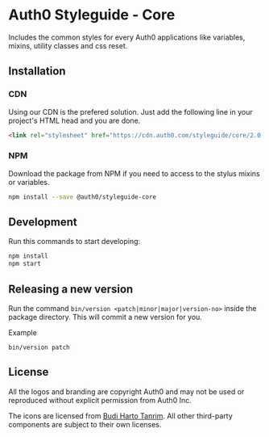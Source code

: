 # Auth0 Styleguide - Core

Includes the common styles for every Auth0 applications like variables, mixins, utility classes and css reset.

## Installation

### CDN

Using our CDN is the prefered solution. Just add the following line in your project's HTML head and you are done.

```html
<link rel="stylesheet" href="https://cdn.auth0.com/styleguide/core/2.0.2/core.min.css" />
```

### NPM

Download the package from NPM if you need to access to the stylus mixins or variables.

```bash
npm install --save @auth0/styleguide-core
```

## Development

Run this commands to start developing:

```bash
npm install
npm start
```

## Releasing a new version

Run the command `bin/version <patch|minor|major|version-no>` inside the package directory. This will commit a new version for you.

Example
```
bin/version patch
```

## License

All the logos and branding are copyright Auth0 and may not be used or reproduced without explicit permission from Auth0 Inc.

The icons are licensed from [Budi Harto Tanrim](http://budicon.buditanrim.co/). All other third-party components are subject to their own licenses.
